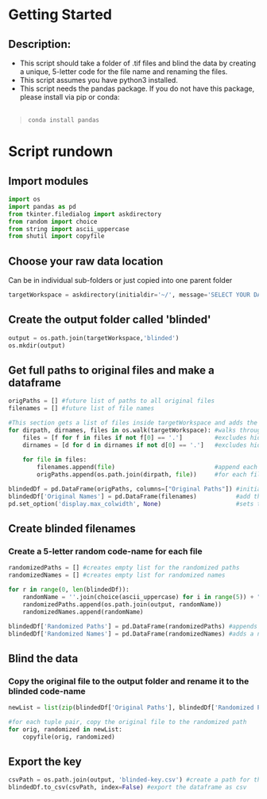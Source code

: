 # Getting Started
## Description:
* This script should take a folder of .tif files and blind the data by creating a unique, 5-letter code for the file name and renaming the files. 
* This script assumes you have python3 installed. 
* This script needs the pandas package. If you do not have this package, please install via pip or conda: <br><br>
> <code>conda install pandas</code>


# Script rundown
## Import modules


```python
import os
import pandas as pd
from tkinter.filedialog import askdirectory
from random import choice
from string import ascii_uppercase
from shutil import copyfile
```

## Choose your raw data location
Can be in individual sub-folders or just copied into one parent folder



```python
targetWorkspace = askdirectory(initialdir='~/', message='SELECT YOUR DATA LOCATION') 
```

## Create the output folder called 'blinded'


```python
output = os.path.join(targetWorkspace,'blinded') 
os.mkdir(output)
```

## Get full paths to original files and make a dataframe


```python
origPaths = [] #future list of paths to all original files
filenames = [] #future list of file names

#This section gets a list of files inside targetWorkspace and adds the full paths to origPaths list
for dirpath, dirnames, files in os.walk(targetWorkspace): #walks through targetWorkspace
    files = [f for f in files if not f[0] == '.']         #excludes hidden files in the files list
    dirnames = [d for d in dirnames if not d[0] == '.']   #excludes hidden directories in dirnames list
    
    for file in files:
        filenames.append(file)                            #append each file name to the filenames list
        origPaths.append(os.path.join(dirpath, file))     #for each file, get the full path to it's location

blindedDf = pd.DataFrame(origPaths, columns=["Original Paths"]) #initiate dataFrame with the origPaths list
blindedDf['Original Names'] = pd.DataFrame(filenames)           #add the original filenames list as a new col
pd.set_option('display.max_colwidth', None)                     #sets to display the full column width
```

## Create blinded filenames
### Create a 5-letter random code-name for each file


```python
randomizedPaths = [] #creates empty list for the randomized paths
randomizedNames = [] #creates empty list for randomized names

for r in range(0, len(blindedDf)):
    randomName = ''.join(choice(ascii_uppercase) for i in range(5)) + ".tif" #creates randomized file name
    randomizedPaths.append(os.path.join(output, randomName))                 #makes a full path for the randomized name 
    randomizedNames.append(randomName)                                       #adds the randomized name to randomNames list

blindedDf['Randomized Paths'] = pd.DataFrame(randomizedPaths) #appends the list of randomized paths to the current DataFrame
blindedDf['Randomized Names'] = pd.DataFrame(randomizedNames) #adds a new column for the randomized names
```

## Blind the data
### Copy the original file to the output folder and rename it to the blinded code-name


```python
newList = list(zip(blindedDf['Original Paths'], blindedDf['Randomized Paths'])) #zipping the two columns from the dataFrame into a list of tuples 

#for each tuple pair, copy the original file to the randomized path
for orig, randomized in newList:
    copyfile(orig, randomized)

```


## Export the key


```python
csvPath = os.path.join(output, 'blinded-key.csv') #create a path for the exported dataframe
blindedDf.to_csv(csvPath, index=False) #export the dataframe as csv

```
